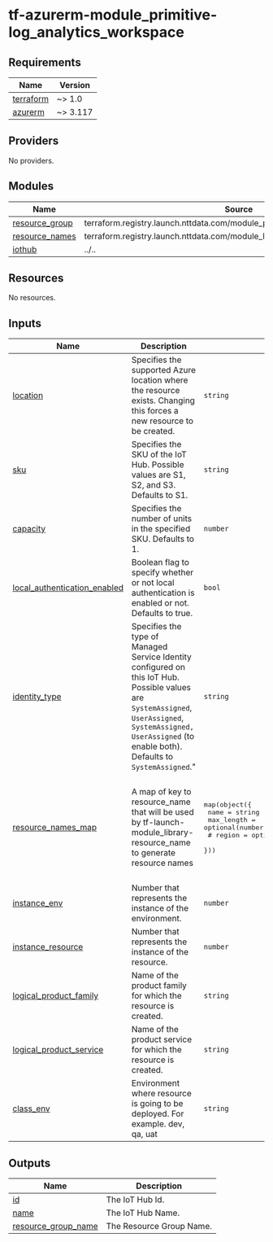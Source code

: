 # tf-azurerm-module_primitive-log_analytics_workspace

<!-- BEGINNING OF PRE-COMMIT-TERRAFORM DOCS HOOK -->
## Requirements

| Name | Version |
|------|---------|
| <a name="requirement_terraform"></a> [terraform](#requirement\_terraform) | ~> 1.0 |
| <a name="requirement_azurerm"></a> [azurerm](#requirement\_azurerm) | ~> 3.117 |

## Providers

No providers.

## Modules

| Name | Source | Version |
|------|--------|---------|
| <a name="module_resource_group"></a> [resource\_group](#module\_resource\_group) | terraform.registry.launch.nttdata.com/module_primitive/resource_group/azurerm | ~> 1.0 |
| <a name="module_resource_names"></a> [resource\_names](#module\_resource\_names) | terraform.registry.launch.nttdata.com/module_library/resource_name/launch | ~> 2.0 |
| <a name="module_iothub"></a> [iothub](#module\_iothub) | ../.. | n/a |

## Resources

No resources.

## Inputs

| Name | Description | Type | Default | Required |
|------|-------------|------|---------|:--------:|
| <a name="input_location"></a> [location](#input\_location) | Specifies the supported Azure location where the resource exists. Changing this forces a new resource to be created. | `string` | `"eastus"` | no |
| <a name="input_sku"></a> [sku](#input\_sku) | Specifies the SKU of the IoT Hub. Possible values are S1, S2, and S3. Defaults to S1. | `string` | `"S1"` | no |
| <a name="input_capacity"></a> [capacity](#input\_capacity) | Specifies the number of units in the specified SKU. Defaults to 1. | `number` | `1` | no |
| <a name="input_local_authentication_enabled"></a> [local\_authentication\_enabled](#input\_local\_authentication\_enabled) | Boolean flag to specify whether or not local authentication is enabled or not. Defaults to true. | `bool` | `true` | no |
| <a name="input_identity_type"></a> [identity\_type](#input\_identity\_type) | Specifies the type of Managed Service Identity configured on this IoT Hub.<br/>  Possible values are `SystemAssigned`, `UserAssigned`, `SystemAssigned, UserAssigned` (to enable both). Defaults to `SystemAssigned`." | `string` | `"SystemAssigned"` | no |
| <a name="input_resource_names_map"></a> [resource\_names\_map](#input\_resource\_names\_map) | A map of key to resource\_name that will be used by tf-launch-module\_library-resource\_name to generate resource names | <pre>map(object({<br/>    name       = string<br/>    max_length = optional(number, 60)<br/>    # region     = optional(string, "eastus")<br/>  }))</pre> | <pre>{<br/>  "iothub": {<br/>    "max_length": 80,<br/>    "name": "iothub"<br/>  },<br/>  "resource_group": {<br/>    "max_length": 80,<br/>    "name": "rg"<br/>  }<br/>}</pre> | no |
| <a name="input_instance_env"></a> [instance\_env](#input\_instance\_env) | Number that represents the instance of the environment. | `number` | `0` | no |
| <a name="input_instance_resource"></a> [instance\_resource](#input\_instance\_resource) | Number that represents the instance of the resource. | `number` | `0` | no |
| <a name="input_logical_product_family"></a> [logical\_product\_family](#input\_logical\_product\_family) | Name of the product family for which the resource is created. | `string` | `"launch"` | no |
| <a name="input_logical_product_service"></a> [logical\_product\_service](#input\_logical\_product\_service) | Name of the product service for which the resource is created. | `string` | `"iothub"` | no |
| <a name="input_class_env"></a> [class\_env](#input\_class\_env) | Environment where resource is going to be deployed. For example. dev, qa, uat | `string` | `"dev"` | no |

## Outputs

| Name | Description |
|------|-------------|
| <a name="output_id"></a> [id](#output\_id) | The IoT Hub Id. |
| <a name="output_name"></a> [name](#output\_name) | The IoT Hub Name. |
| <a name="output_resource_group_name"></a> [resource\_group\_name](#output\_resource\_group\_name) | The Resource Group Name. |
<!-- END OF PRE-COMMIT-TERRAFORM DOCS HOOK -->
